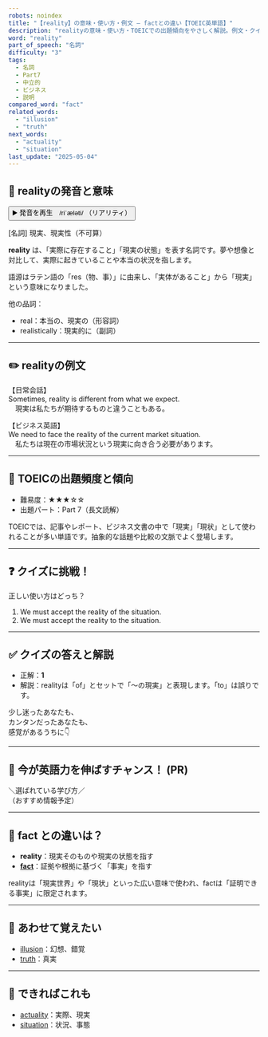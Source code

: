 ```yaml
---
robots: noindex
title: "【reality】の意味・使い方・例文 ― factとの違い【TOEIC英単語】"
description: "realityの意味・使い方・TOEICでの出題傾向をやさしく解説。例文・クイズ付きでfactとの違いもわかりやすく学べます。"
word: "reality"
part_of_speech: "名詞"
difficulty: "3"
tags:
  - 名詞
  - Part7
  - 中立的
  - ビジネス
  - 説明
compared_word: "fact"
related_words:
  - "illusion"
  - "truth"
next_words:
  - "actuality"
  - "situation"
last_update: "2025-05-04"
---
```


## 🔰 realityの発音と意味

<button class="play-audio" onclick="playTTS('reality')">
  <span class="play-audio-main">
    ▶️ 発音を再生　/riˈæləti/
  </span>
  <span class="play-audio-sub">
    （リアリティ）
  </span>
</button>

[名詞] 現実、現実性（不可算）

**reality** は、「実際に存在すること」「現実の状態」を表す名詞です。夢や想像と対比して、実際に起きていることや本当の状況を指します。

語源はラテン語の「res（物、事）」に由来し、「実体があること」から「現実」という意味になりました。

他の品詞：  
- real：本当の、現実の（形容詞）
- realistically：現実的に（副詞）

---

## ✏️ realityの例文

【日常会話】  
Sometimes, reality is different from what we expect.  
　現実は私たちが期待するものと違うこともある。

【ビジネス英語】  
We need to face the reality of the current market situation.  
　私たちは現在の市場状況という現実に向き合う必要があります。

---

## 🎯 TOEICの出題頻度と傾向

- 難易度：★★★☆☆
- 出題パート：Part 7（長文読解）

TOEICでは、記事やレポート、ビジネス文書の中で「現実」「現状」として使われることが多い単語です。抽象的な話題や比較の文脈でよく登場します。

---

## ❓ クイズに挑戦！

正しい使い方はどっち？

1. We must accept the reality of the situation.  
2. We must accept the reality to the situation.

---

## ✅ クイズの答えと解説

- 正解：**1**
- 解説：realityは「of」とセットで「～の現実」と表現します。「to」は誤りです。

少し迷ったあなたも、  
カンタンだったあなたも、  
感覚があるうちに👇️

---

## 🚀 今が英語力を伸ばすチャンス！ (PR)

<div class="info-center">
＼選ばれている学び方／<br>  
（おすすめ情報予定）
</div>

---

## 🤔  fact との違いは？

- **reality**：現実そのものや現実の状態を指す
- **[fact](/word/fact/)**：証拠や根拠に基づく「事実」を指す

realityは「現実世界」や「現状」といった広い意味で使われ、factは「証明できる事実」に限定されます。

---

## 🧩 あわせて覚えたい

- [illusion](/word/illusion/)：幻想、錯覚
- [truth](/word/truth/)：真実

---

## 📖 できればこれも

- [actuality](/word/actuality/)：実際、現実
- [situation](/word/situation/)：状況、事態

<!-- cvid: aid25_bid31 -->

